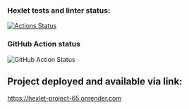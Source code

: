 ### Hexlet tests and linter status:
[![Actions Status](https://github.com/PavelKonkin/rails-project-65/workflows/hexlet-check/badge.svg)](https://github.com/PavelKonkin/rails-project-65/actions)

### GitHub Action status
![GitHub Action Status](https://github.com/PavelKonkin/rails-project-65/actions/workflows/github_action.yml/badge.svg)

## Project deployed and available via link: 
https://hexlet-project-65.onrender.com